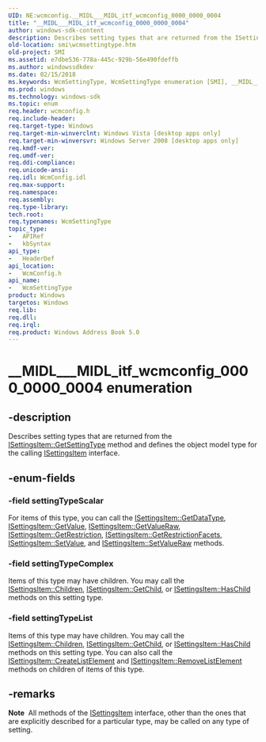 ```yaml
---
UID: NE:wcmconfig.__MIDL___MIDL_itf_wcmconfig_0000_0000_0004
title: "__MIDL___MIDL_itf_wcmconfig_0000_0000_0004"
author: windows-sdk-content
description: Describes setting types that are returned from the ISettingsItem::GetSettingType method and defines the object model type for the calling ISettingsItem interface.
old-location: smi\wcmsettingtype.htm
old-project: SMI
ms.assetid: e7dbe536-778a-445c-929b-56e490fdeffb
ms.author: windowssdkdev
ms.date: 02/15/2018
ms.keywords: WcmSettingType, WcmSettingType enumeration [SMI], __MIDL___MIDL_itf_wcmconfig_0000_0000_0004, settingTypeComplex, settingTypeList, settingTypeScalar, smi.wcmsettingtype, wcmconfig/WcmSettingType, wcmconfig/settingTypeComplex, wcmconfig/settingTypeList, wcmconfig/settingTypeScalar
ms.prod: windows
ms.technology: windows-sdk
ms.topic: enum
req.header: wcmconfig.h
req.include-header: 
req.target-type: Windows
req.target-min-winverclnt: Windows Vista [desktop apps only]
req.target-min-winversvr: Windows Server 2008 [desktop apps only]
req.kmdf-ver: 
req.umdf-ver: 
req.ddi-compliance: 
req.unicode-ansi: 
req.idl: WcmConfig.idl
req.max-support: 
req.namespace: 
req.assembly: 
req.type-library: 
tech.root: 
req.typenames: WcmSettingType
topic_type:
-	APIRef
-	kbSyntax
api_type:
-	HeaderDef
api_location:
-	WcmConfig.h
api_name:
-	WcmSettingType
product: Windows
targetos: Windows
req.lib: 
req.dll: 
req.irql: 
req.product: Windows Address Book 5.0
---
```


# __MIDL___MIDL_itf_wcmconfig_0000_0000_0004 enumeration


## -description


Describes setting types that are returned from the <a href="https://msdn.microsoft.com/d222939f-9295-4751-8b32-586fa9930177">ISettingsItem::GetSettingType</a> method  and defines the object model type for the calling <a href="https://msdn.microsoft.com/a743d942-69f9-426b-be88-adf88b9bb1e0">ISettingsItem</a> interface.


## -enum-fields




### -field settingTypeScalar

For items of this type, you can call the <a href="https://msdn.microsoft.com/6ccb99aa-35d5-4f0b-a4f3-a42c4579bc4a">ISettingsItem::GetDataType</a>, <a href="https://msdn.microsoft.com/11b61570-d1ed-4dcf-b533-873096ae80b9">ISettingsItem::GetValue</a>, <a href="https://msdn.microsoft.com/2b4b96df-1286-49be-869a-404adaead27a">ISettingsItem::GetValueRaw</a>, <a href="https://msdn.microsoft.com/14bc4956-e8ea-464b-949e-ddc7ae445c1a">ISettingsItem::GetRestriction</a>, <a href="https://msdn.microsoft.com/64cf82d5-c210-4ff2-a7c8-1a284859382e">ISettingsItem::GetRestrictionFacets</a>, <a href="https://msdn.microsoft.com/52b7e852-b389-47ec-a9d0-e4ce2e95f1f8">ISettingsItem::SetValue</a>, and <a href="https://msdn.microsoft.com/65925c16-7a12-440f-ba2d-9156e41049ba">ISettingsItem::SetValueRaw</a> methods.


### -field settingTypeComplex

Items of this type may have children. You may call the <a href="https://msdn.microsoft.com/33bd7f91-c414-420e-bc18-1114924b93e9">ISettingsItem::Children</a>, <a href="https://msdn.microsoft.com/4a3d3212-bd47-46fb-9ce1-79ac109c6444">ISettingsItem::GetChild</a>, or <a href="https://msdn.microsoft.com/6c22cb66-5116-4107-9fb0-a6a4161b6f8e">ISettingsItem::HasChild</a> methods on this setting type.


### -field settingTypeList

Items of this type may have children. You may call the <a href="https://msdn.microsoft.com/33bd7f91-c414-420e-bc18-1114924b93e9">ISettingsItem::Children</a>, <a href="https://msdn.microsoft.com/4a3d3212-bd47-46fb-9ce1-79ac109c6444">ISettingsItem::GetChild</a>, or <a href="https://msdn.microsoft.com/6c22cb66-5116-4107-9fb0-a6a4161b6f8e">ISettingsItem::HasChild</a> methods on this setting type. You can also call the <a href="https://msdn.microsoft.com/c18fd849-aaa5-49d0-9e72-b3134a6f2be8">ISettingsItem::CreateListElement</a> and <a href="https://msdn.microsoft.com/4dca22b5-b4e3-4bb6-9eb4-5507472b63b2">ISettingsItem::RemoveListElement</a> methods  on children of items of this type.


## -remarks



<div class="alert"><b>Note</b>  All methods of the <a href="https://msdn.microsoft.com/a743d942-69f9-426b-be88-adf88b9bb1e0">ISettingsItem</a> interface, other than the ones that are explicitly described for a particular type, may be called on any type of setting.</div>
<div> </div>


